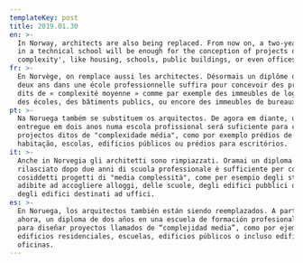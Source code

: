 ```yaml
---
templateKey: post
title: 2019.01.30
en: >-
  In Norway, architects are also being replaced. From now on, a two-year diploma
  in a technical school will be enough for the conception of projects of 'medium
  complexity', like housing, schools, public buildings, or even offices. 
fr: >-
  En Norvège, on remplace aussi les architectes. Désormais un diplôme délivré en
  deux ans dans une école professionnelle suffira pour concevoir des projets
  dits de « complexité moyenne » comme par exemple des immeubles de logements,
  des écoles, des bâtiments publics, ou encore des immeubles de bureaux.
pt: >-
  Na Noruega também se substituem os arquitectos. De agora em diante, um diploma
  entregue em dois anos numa escola profissional será suficiente para conceber
  projectos ditos de "complexidade média", como por exemplo prédios de
  habitação, escolas, edifícios públicos ou prédios para escritórios.
it: >-
  Anche in Norvegia gli architetti sono rimpiazzati. Oramai un diploma
  rilasciato dopo due anni di scuola professionale è sufficiente per concepire i
  cosiddetti progetti di "media complessità", come per esempio degli strutture
  adibite ad accogliere alloggi, delle scuole, degli edifici pubblici o ancora
  degli edifici destinati ad uffici.
es: >-
  En Noruega, los arquitectos también están siendo reemplazados. A partir de
  ahora, un diploma de dos años en una escuela de formación profesional bastará
  para diseñar proyectos llamados de “complejidad media”, como por ejemplo
  edificios residenciales, escuelas, edificios públicos o incluso edificios de
  oficinas.
---
```


